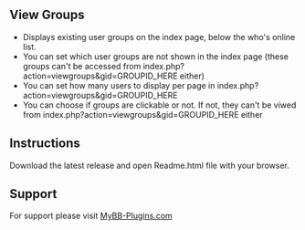 ## View Groups

 * Displays existing user groups on the index page, below the who's online list.
 * You can set which user groups are not shown in the index page (these groups can't be accessed from index.php?action=viewgroups&gid=GROUPID_HERE either)
 * You can set how many users to display per page in index.php?action=viewgroups&gid=GROUPID_HERE
 * You can choose if groups are clickable or not. If not, they can't be viwed from index.php?action=viewgroups&gid=GROUPID_HERE either

## Instructions

Download the latest release and open Readme.html file with your browser.

## Support
For support please visit [MyBB-Plugins.com](http://forums.mybb-plugins.com/ "MyBB-Plugins.com")